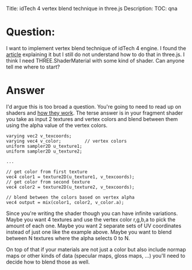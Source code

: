 Title: idTech 4 vertex blend technique in three.js
Description:
TOC: qna

# Question:

I want to implement vertex blend technique of idTech 4 engine. I found the [article][1] explaining it but I still do not understand how to do that in three.js. I think I need THREE.ShaderMaterial with some kind of shader. Can anyone tell me where to start?


  [1]: http://www.katsbits.com/tutorials/idtech/vertex-texture-blending-applied-to-models.php "article"

# Answer

I'd argue this is too broad a question. You're going to need to read up on shaders and [how they work](http://webglfundamentals.org/webgl/lessons/webgl-how-it-works.html). The terse answer is in your fragment shader you take as input 2 textures and vertex colors and blend between them using the alpha value of the vertex colors.

    varying vec2 v_texcoords;
    varying vec4 v_color;         // vertex colors
    uniform sampler2D u_texture1; 
    uniform sampler2D u_texture2; 

    ...

    // get color from first texture
    vec4 color1 = texture2D(u_texture1, v_texcoords);
    // get color from second texture
    vec4 color2 = texture2D(u_texture2, v_texcoords);

    // blend between the colors based on vertex alpha
    vec4 output = mix(color1, color2, v_color.a);

Since you're writing the shader though you can have infinite variations. Maybe you want 4 textures and use the vertex color r,g,b,a to pick the amount of each one. Maybe you want 2 separate sets of UV coordinates instead of just one like the example above. Maybe you want to blend between N textures where the alpha selects 0 to N.

On top of that if your materials are not just a color but also include normap maps or other kinds of data (specular maps, gloss maps, ...) you'll need to decide how to blend those as well.
